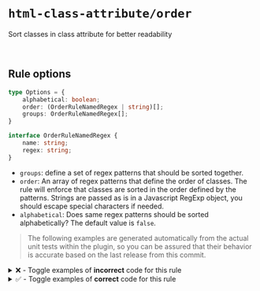 <!--

  DO NOT EDIT.

  This markdown file was autogenerated using npm run docs from following files: 
  - src/rules/order/tests/valid.ts
  - src/rules/order/tests/invalid.ts

  In order to update this file, it is therefore those files which need to be updated, as well as potentially the generator script:
  - src/docs/generate-doc-page.ts
  or one of the templates it uses:
    - src/docs/templates/rule-page-doc.ts
    - src/docs/templates/invalid-case-doc.ts
    - src/docs/templates/valid-case-doc.ts
-->

# `html-class-attribute/order`

Sort classes in class attribute for better readability

<br>

## Rule options

```ts
type Options = {
    alphabetical: boolean;
    order: (OrderRuleNamedRegex | string)[];
    groups: OrderRuleNamedRegex[];
}

interface OrderRuleNamedRegex {
    name: string;
    regex: string;
}
```

- `groups`: define a set of regex patterns that should be sorted together.
- `order`: An array of regex patterns that define the order of classes. The rule will enforce that classes are sorted in
  the order defined by the patterns. Strings are passed as is in a Javascript RegExp object, you should escape special
  characters if needed.
- `alphabetical`: Does same regex patterns should be sorted alphabetically? The default value is `false`.



> The following examples are generated automatically from the actual unit tests within the plugin, so you can be assured that their behavior is accurate based on the last release from this commit. 

<details>
<summary>❌ - Toggle examples of <strong>incorrect</strong> code for this rule</summary>

<br>

#### Config
```json
{
    "rules": {
        "html-class-attribute/order": [
            "error",
            [
                {
                    "order": [],
                    "groups": [],
                    "alphabetical": true
                }
            ]
        ]
    }
}
```

#### ❌ Invalid Code

```html
<h1 class="a d b c">Foo</h1>
           ~~~~~~~
```

#### :wrench: Fixed code

```html
<h1 class="a b c d">Foo</h1>
```

<br>

#### Config
```json
{
    "rules": {
        "html-class-attribute/order": [
            "error",
            [
                {
                    "order": [],
                    "groups": [],
                    "alphabetical": true
                }
            ]
        ]
    }
}
```

#### ❌ Invalid Code

```html
<h1 class="a ad ab c">Foo</h1>
           ~~~~~~~~~
```

#### :wrench: Fixed code

```html
<h1 class="a ab ad c">Foo</h1>
```

<br>

#### Config
```json
{
    "rules": {
        "html-class-attribute/order": [
            "error",
            [
                {
                    "order": [],
                    "groups": [],
                    "alphabetical": true
                }
            ]
        ]
    }
}
```

#### ❌ Invalid Code

```html
<h1 class="aa-b aa-a aaa">Foo</h1>
           ~~~~~~~~~~~~~
```

#### :wrench: Fixed code

```html
<h1 class="aa-a aa-b aaa">Foo</h1>
```

<br>

#### Config
```json
{
    "rules": {
        "html-class-attribute/order": [
            "error",
            [
                {
                    "order": [
                        "^first"
                    ],
                    "groups": [],
                    "alphabetical": false
                }
            ]
        ]
    }
}
```

#### ❌ Invalid Code

```html
<h1 class="a first-b first-a b d c">Foo</h1>
           ~~~~~~~~~~~~~~~~~~~~~~~
```

#### :wrench: Fixed code

```html
<h1 class="first-b first-a a b d c">Foo</h1>
```

<br>

#### Config
```json
{
    "rules": {
        "html-class-attribute/order": [
            "error",
            [
                {
                    "order": [
                        {
                            "regex": "^first",
                            "name": "First class"
                        }
                    ],
                    "groups": [],
                    "alphabetical": false
                }
            ]
        ]
    }
}
```

#### ❌ Invalid Code

```html
<h1 class="aa-a first aa-b aaa">Foo</h1>
           ~~~~~~~~~~~~~~~~~~~
```

#### :wrench: Fixed code

```html
<h1 class="first aa-a aa-b aaa">Foo</h1>
```

<br>

#### Config
```json
{
    "rules": {
        "html-class-attribute/order": [
            "error",
            [
                {
                    "order": [
                        "^first",
                        "^second"
                    ],
                    "groups": [],
                    "alphabetical": false
                }
            ]
        ]
    }
}
```

#### ❌ Invalid Code

```html
<h1 class="a second-a first-b first-a b d c">Foo</h1>
           ~~~~~~~~~~~~~~~~~~~~~~~~~~~~~~~~
```

#### :wrench: Fixed code

```html
<h1 class="first-b first-a second-a a b d c">Foo</h1>
```

<br>

#### Config
```json
{
    "rules": {
        "html-class-attribute/order": [
            "error",
            [
                {
                    "order": [
                        "^first",
                        "^second"
                    ],
                    "groups": [],
                    "alphabetical": false
                }
            ]
        ]
    }
}
```

#### ❌ Invalid Code

```html
<h1 class="second-a first-b first-a b d c">Foo</h1>
           ~~~~~~~~~~~~~~~~~~~~~~~~~~~~~~
```

#### :wrench: Fixed code

```html
<h1 class="first-b first-a second-a b d c">Foo</h1>
```

<br>

#### Config
```json
{
    "rules": {
        "html-class-attribute/order": [
            "error",
            [
                {
                    "order": [
                        "^first"
                    ],
                    "groups": [],
                    "alphabetical": true
                }
            ]
        ]
    }
}
```

#### ❌ Invalid Code

```html
<h1 class="first-b first-a a">Foo</h1>
           ~~~~~~~~~~~~~~~~~
```

#### :wrench: Fixed code

```html
<h1 class="first-a first-b a">Foo</h1>
```

<br>

#### Config
```json
{
    "rules": {
        "html-class-attribute/order": [
            "error",
            [
                {
                    "order": [
                        "^first"
                    ],
                    "groups": [],
                    "alphabetical": true
                }
            ]
        ]
    }
}
```

#### ❌ Invalid Code

```html
<h1 class="a first-b first-a b">Foo</h1>
           ~~~~~~~~~~~~~~~~~~~
```

#### :wrench: Fixed code

```html
<h1 class="first-a first-b a b">Foo</h1>
```

<br>

#### Config
```json
{
    "rules": {
        "html-class-attribute/order": [
            "error",
            [
                {
                    "order": [
                        "^first",
                        "^second"
                    ],
                    "groups": [],
                    "alphabetical": true
                }
            ]
        ]
    }
}
```

#### ❌ Invalid Code

```html
<h1 class="a second-a first-b first-a b">Foo</h1>
           ~~~~~~~~~~~~~~~~~~~~~~~~~~~~
```

#### :wrench: Fixed code

```html
<h1 class="first-a first-b second-a a b">Foo</h1>
```

<br>

#### Config
```json
{
    "rules": {
        "html-class-attribute/order": [
            "error",
            [
                {
                    "order": [
                        "^first",
                        "^second"
                    ],
                    "groups": [],
                    "alphabetical": true
                }
            ]
        ]
    }
}
```

#### ❌ Invalid Code

```html
<h1 class="second-b first-b second-a first-a a">Foo</h1>
           ~~~~~~~~~~~~~~~~~~~~~~~~~~~~~~~~~~~
```

#### :wrench: Fixed code

```html
<h1 class="first-a first-b second-a second-b a">Foo</h1>
```

<br>

#### Config
```json
{
    "rules": {
        "html-class-attribute/order": [
            "error",
            [
                {
                    "order": [],
                    "groups": [
                        {
                            "name": "First",
                            "regex": "^first"
                        },
                        {
                            "name": "Second",
                            "regex": "^second"
                        }
                    ],
                    "alphabetical": false
                }
            ]
        ]
    }
}
```

#### ❌ Invalid Code

```html
<h1 class="second-a first-a a b d c">Groups are in wrong order</h1>
           ~~~~~~~~~~~~~~~~~~~~~~~~
```

#### :wrench: Fixed code

```html
<h1 class="first-a second-a a b d c">Groups are in wrong order</h1>
```

<br>

#### Config
```json
{
    "rules": {
        "html-class-attribute/order": [
            "error",
            [
                {
                    "order": [],
                    "groups": [
                        {
                            "name": "First",
                            "regex": "^first"
                        }
                    ],
                    "alphabetical": true
                }
            ]
        ]
    }
}
```

#### ❌ Invalid Code

```html
<h1 class="first-b first-a a b c">Same group but in wrong alphabetical order</h1>
           ~~~~~~~~~~~~~~~~~~~~~
```

#### :wrench: Fixed code

```html
<h1 class="first-a first-b a b c">Same group but in wrong alphabetical order</h1>
```

<br>

#### Config
```json
{
    "rules": {
        "html-class-attribute/order": [
            "error",
            [
                {
                    "order": [
                        "^first"
                    ],
                    "groups": [
                        {
                            "name": "Classes for javascript purpose",
                            "regex": "^.*-js"
                        }
                    ],
                    "alphabetical": true
                }
            ]
        ]
    }
}
```

#### ❌ Invalid Code

```html
<h1 class="aa-js first-js first-aa first-aaa first-ab">Groups should follow regex order</h1>
           ~~~~~~~~~~~~~~~~~~~~~~~~~~~~~~~~~~~~~~~~~~
```

#### :wrench: Fixed code

```html
<h1 class="first-js aa-js first-aa first-aaa first-ab">Groups should follow regex order</h1>
```

<br>

#### Config
```json
{
    "rules": {
        "html-class-attribute/order": [
            "error",
            [
                {
                    "order": [
                        "^first"
                    ],
                    "groups": [
                        {
                            "name": "Classes for javascript purpose",
                            "regex": "^.*-js"
                        }
                    ],
                    "alphabetical": true
                }
            ]
        ]
    }
}
```

#### ❌ Invalid Code

```html
<h1 class="first-b-js first-a-js first-aa first-aaa first-ab">Same group and regex should follow alphabetical order</h1>
           ~~~~~~~~~~~~~~~~~~~~~~~~~~~~~~~~~~~~~~~~~~~~~~~~~
```

#### :wrench: Fixed code

```html
<h1 class="first-a-js first-b-js first-aa first-aaa first-ab">Same group and regex should follow alphabetical order</h1>
```

</details>


<details>
<summary>✅ - Toggle examples of <strong>correct</strong> code for this rule</summary>

<br>

#### Config
```json
{
    "rules": {
        "html-class-attribute/order": [
            "error",
            [
                {
                    "order": [],
                    "groups": [],
                    "alphabetical": false
                }
            ]
        ]
    }
}
```

#### ✅ Valid Code

```html
<h1 class="a b d c">Foo</h1>
```

<br>

#### Config
```json
{
    "rules": {
        "html-class-attribute/order": [
            "error",
            [
                {
                    "order": [],
                    "groups": [],
                    "alphabetical": true
                }
            ]
        ]
    }
}
```

#### ✅ Valid Code

```html
<h1 class="a b c d">Foo</h1>
```

<br>

#### Config
```json
{
    "rules": {
        "html-class-attribute/order": [
            "error",
            [
                {
                    "order": [],
                    "groups": [],
                    "alphabetical": true
                }
            ]
        ]
    }
}
```

#### ✅ Valid Code

```html
<h1 class="aa aaa ab">Foo</h1>
```

<br>

#### Config
```json
{
    "rules": {
        "html-class-attribute/order": [
            "error",
            [
                {
                    "order": [],
                    "groups": [],
                    "alphabetical": true
                }
            ]
        ]
    }
}
```

#### ✅ Valid Code

```html
<h1 class="aa-a aa-b aaa">Foo</h1>
```

<br>

#### Config
```json
{
    "rules": {
        "html-class-attribute/order": [
            "error",
            [
                {
                    "order": [
                        "^first"
                    ],
                    "groups": [],
                    "alphabetical": false
                }
            ]
        ]
    }
}
```

#### ✅ Valid Code

```html
<h1 class="first-b first-a a b d c">Foo</h1>
```

<br>

#### Config
```json
{
    "rules": {
        "html-class-attribute/order": [
            "error",
            [
                {
                    "order": [
                        "^first"
                    ],
                    "groups": [],
                    "alphabetical": true
                }
            ]
        ]
    }
}
```

#### ✅ Valid Code

```html
<h1 class="first-a first-b a b c d">Foo</h1>
```

<br>

#### Config
```json
{
    "rules": {
        "html-class-attribute/order": [
            "error",
            [
                {
                    "order": [],
                    "groups": [
                        {
                            "name": "First",
                            "regex": "^first"
                        }
                    ],
                    "alphabetical": false
                }
            ]
        ]
    }
}
```

#### ✅ Valid Code

```html
<h1 class="first-b first-a a b d c">Foo</h1>
```

<br>

#### Config
```json
{
    "rules": {
        "html-class-attribute/order": [
            "error",
            [
                {
                    "order": [],
                    "groups": [
                        {
                            "name": "First",
                            "regex": "^first"
                        }
                    ],
                    "alphabetical": true
                }
            ]
        ]
    }
}
```

#### ✅ Valid Code

```html
<h1 class="first-a first-b a b c">Bar</h1>
```

<br>

#### Config
```json
{
    "rules": {
        "html-class-attribute/order": [
            "error",
            [
                {
                    "order": [
                        "^first"
                    ],
                    "groups": [
                        {
                            "name": "Classes for javascript purpose",
                            "regex": "^.*-js"
                        }
                    ],
                    "alphabetical": true
                }
            ]
        ]
    }
}
```

#### ✅ Valid Code

```html
<h1 class="first-js aa-js first-aa first-aaa first-ab">Foo bar</h1>
```

</details>

